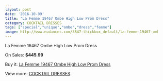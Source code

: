```yaml
---
layout: post
date: '2016-10-09'
title: "La Femme 19467 Ombe High Low Prom Dress"
category: COCKTAIL DRESSES
tags: ["special","unique","ombe","dress","femme"]
image: http://www.eudances.com/3847-thickbox_default/la-femme-19467-ombe-high-low-prom-dress.jpg
---
```

La Femme 19467 Ombe High Low Prom Dress

On Sales: **$445.99**
<a href="https://www.eudances.com/en/cocktail-dresses/1284-la-femme-19467-ombe-high-low-prom-dress.html"><amp-img layout="responsive" width="600" height="600" src="//www.eudances.com/3847-thickbox_default/la-femme-19467-ombe-high-low-prom-dress.jpg" alt="La Femme 19467 Ombe High Low Prom Dress 0" /></a>
<a href="https://www.eudances.com/en/cocktail-dresses/1284-la-femme-19467-ombe-high-low-prom-dress.html"><amp-img layout="responsive" width="600" height="600" src="//www.eudances.com/3848-thickbox_default/la-femme-19467-ombe-high-low-prom-dress.jpg" alt="La Femme 19467 Ombe High Low Prom Dress 1" /></a>

Buy it: [La Femme 19467 Ombe High Low Prom Dress](https://www.eudances.com/en/cocktail-dresses/1284-la-femme-19467-ombe-high-low-prom-dress.html "La Femme 19467 Ombe High Low Prom Dress")

View more: [COCKTAIL DRESSES](https://www.eudances.com/en/14-cocktail-dresses "COCKTAIL DRESSES")